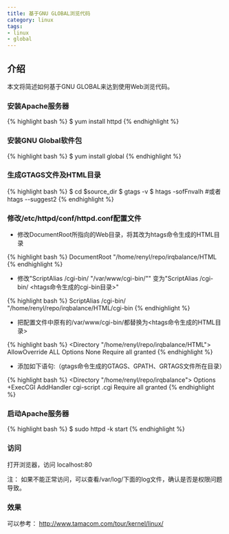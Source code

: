 ```yaml
---
title: 基于GNU GLOBAL浏览代码
category: linux
tags:
- linux
- global
---
```


## 介绍

本文将简述如何基于GNU GLOBAL来达到使用Web浏览代码。


### 安装Apache服务器

{% highlight bash %}
$ yum install httpd
{% endhighlight %}


### 安装GNU Global软件包

{% highlight bash %}
$ yum install global
{% endhighlight %}

<!--more-->


### 生成GTAGS文件及HTML目录  

{% highlight bash %}
$ cd $source_dir
$ gtags -v 
$ htags -sofFnvaIh #或者 htags --suggest2
{% endhighlight %}


### 修改/etc/httpd/conf/httpd.conf配置文件

* 修改DocumentRoot所指向的Web目录，将其改为htags命令生成的HTML目录

{% highlight bash %}
DocumentRoot "/home/renyl/repo/irqbalance/HTML
{% endhighlight %}

* 修改"ScriptAlias /cgi-bin/ "/var/www/cgi-bin/"" 变为"ScriptAlias /cgi-bin/ <htags命令生成的cgi-bin目录>"

{% highlight bash %}
ScriptAlias /cgi-bin/ "/home/renyl/repo/irqbalance/HTML/cgi-bin
{% endhighlight %}

* 把配置文件中原有的/var/www/cgi-bin/都替换为<htags命令生成的HTML目录>

{% highlight bash %}
<Directory "/home/renyl/repo/irqbalance/HTML">
	AllowOverride ALL
	Options None
	Require all granted
</Directory>
{% endhighlight %}

* 添加如下语句:（gtags命令生成的GTAGS、GPATH、GRTAGS文件所在目录）

{% highlight bash %}
<Directory "/home/renyl/repo/irqbalance">
	Options +ExecCGI
	AddHandler cgi-script .cgi
	Require all granted
</Directory>
{% endhighlight %}


### 启动Apache服务器

{% highlight bash %}
$ sudo httpd -k start
{% endhighlight %}


### 访问

打开浏览器，访问 localhost:80

注： 如果不能正常访问，可以查看/var/log/下面的log文件，确认是否是权限问题导致。


### 效果

可以参考： http://www.tamacom.com/tour/kernel/linux/

